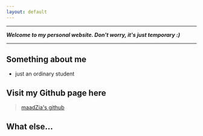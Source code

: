 ```yaml
---
layout: default
---
```


***

___Welcome to my personal website.  Don't worry, it's just temporary   :)___

***

## Something about me

* just an ordinary student

## Visit my Github page here

> [maadZia's github](https://github.com/maadZia)

## What else...
